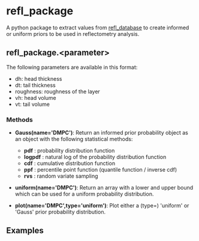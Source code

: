 # refl_package

A python package to extract values from [refl_database](https://github.com/nf679/refl-database) to create informed or uniform priors to be used in reflectometry analysis.

## refl_package.\<parameter\>

The following parameters are available in this format:

- dh:          head thickness
- dt:          tail thickness
- roughness:   roughness of the layer
- vh:          head volume 
- vt:          tail volume 

### Methods

- **Gauss(name='DMPC')**: Return an informed prior probability object as an object with the following statistical methods:
    - **pdf** : probability distribution function
    - **logpdf** : natural log of the probability distribution function
    - **cdf** : cumulative distribution function
    - **ppf** : percentile point function (quantile function  / inverse cdf)
    - **rvs** : random variate sampling

- **uniform(name='DMPC')**: Return an array with a lower and upper bound which can be used for a uniform probability distribution.
- **plot(name='DMPC',type='uniform')**: Plot either a (type=) 'uniform' or 'Gauss' prior probability distribution. 


## Examples



